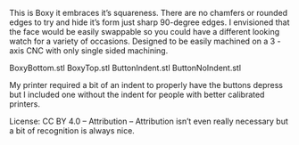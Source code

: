 This is Boxy it embraces it’s squareness. There are no chamfers or rounded edges to try and hide it’s form just sharp 90-degree edges. I envisioned that the face would be easily swappable so you could have a different looking watch for a variety of occasions. Designed to be easily machined on a 3 -axis CNC with only single sided machining. 

BoxyBottom.stl
BoxyTop.stl
ButtonIndent.stl
ButtonNoIndent.stl

My printer required a bit of an indent to properly have the buttons depress but I included one without the indent for people with better calibrated printers.

License:  CC BY 4.0 – Attribution – Attribution isn’t even really necessary but a bit of recognition is always nice.
